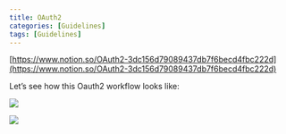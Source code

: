 ```yaml
---
title: OAuth2
categories: [Guidelines]
tags: [Guidelines]
---
```


[https://www.notion.so/OAuth2-3dc156d79089437db7f6becd4fbc222d](https://www.notion.so/OAuth2-3dc156d79089437db7f6becd4fbc222d)


Let’s see how this Oauth2 workflow looks like:


![](https://prod-files-secure.s3.us-west-2.amazonaws.com/9960fb2a-b75e-4bea-a8f9-b00925db1215/3bce41e0-99e8-4ebd-9701-e2bc9cbb79a2/Untitled.png?X-Amz-Algorithm=AWS4-HMAC-SHA256&X-Amz-Content-Sha256=UNSIGNED-PAYLOAD&X-Amz-Credential=ASIAZI2LB466SOCL45DX%2F20250628%2Fus-west-2%2Fs3%2Faws4_request&X-Amz-Date=20250628T202409Z&X-Amz-Expires=3600&X-Amz-Security-Token=IQoJb3JpZ2luX2VjEJv%2F%2F%2F%2F%2F%2F%2F%2F%2F%2FwEaCXVzLXdlc3QtMiJHMEUCIAV109fiOeTQvm2CgVyuzD8PUpflq7gG3v4rU9mWKwkoAiEAljxjwyr11KBm6BOThkQw%2B7dQEjXUowg6rsXEoKaIkxQqiAQIlP%2F%2F%2F%2F%2F%2F%2F%2F%2F%2FARAAGgw2Mzc0MjMxODM4MDUiDOXMjkfBtHfEeh7MKyrcA99Qyaa4aUQzg8F2RFRtUCjnFp%2Fd2lXF%2BygQAvPzUoQMTnd59JBmOrG%2B0g03gC63ZMjfFyvgOczIZI2uDDKawoVe8DjMX%2F0W2W3LqOJFeNnndlKYFmj9odfNksi5U0yQnqwH1fhvpefDaKLeFTfRjjADY19YGSEXC4QhBZbDVIRQqFYluoY%2Bp5s9EOXAehqXQqM21C1ilLypSupHV70pQ86nUDRSPOqV96%2F%2FPVi3Z0NITV20Upa5BXD9Vbw6%2Fv7SYdASVePxuVqMZdUetyH%2BhuEFuSmxk6Z5r9wtrnujq6wTu5YfwUfNrar8Eg%2FO9I1xezFdAkbK2PSSoqZqRqirpcajvVUyB9o%2BmXo4sp5HtbQN5zfuY6mIZL90OjejOzSap%2BFkMfaSa0OKLtkjQTnxCdFMWgr46H7XzEJC1NLB7BzhtsZYhl%2FESzZPmhnbrGk9gfhHKgrCcGdd7FiFTRuZvbWtDNXJU%2FOaQGUG1jJzyIzNLeMa1G1VA1kpBHzAEKsZuqjTbNqmlXrBI%2BXws0rZs88SmYNNjDqm2TZB0rdA8ufv0AA%2BbIYVm9pSMJBsKyTMfROtYSYcyvp%2Fcepc5thVZ6WEOEc4oZ04VHTy6%2Bfc8gTmid3azENhbt%2FMflCnMLD0gMMGOqUBlIwLqCd%2FMx2qlPyyuIITiE59yhnsBMnoyq3a0UA2kCxen2kTifeOxp6NEHK7BxKsli%2BEy0HfWmH6jS0R8CMlkSd5mEPWIcsRwBXY1scrmfhSSBKfyMXzJvQm%2BBVvCj%2FQgVwIvj4EKy6TrMuYSHvFyW63VI1VSZQJ4VaLPW7Tn9qri4N310qHm%2F6MzUvpYe0lBYkYIcziL%2FchE7Uwy69w7sujjdSD&X-Amz-Signature=9292f66031fb641146c98ef1444cd915862255ef663d0f2656ad553def184db6&X-Amz-SignedHeaders=host&x-amz-checksum-mode=ENABLED&x-id=GetObject)


![](https://prod-files-secure.s3.us-west-2.amazonaws.com/9960fb2a-b75e-4bea-a8f9-b00925db1215/27d32b66-de43-41de-80f7-7edb81d1190f/Untitled.png?X-Amz-Algorithm=AWS4-HMAC-SHA256&X-Amz-Content-Sha256=UNSIGNED-PAYLOAD&X-Amz-Credential=ASIAZI2LB466SOCL45DX%2F20250628%2Fus-west-2%2Fs3%2Faws4_request&X-Amz-Date=20250628T202409Z&X-Amz-Expires=3600&X-Amz-Security-Token=IQoJb3JpZ2luX2VjEJv%2F%2F%2F%2F%2F%2F%2F%2F%2F%2FwEaCXVzLXdlc3QtMiJHMEUCIAV109fiOeTQvm2CgVyuzD8PUpflq7gG3v4rU9mWKwkoAiEAljxjwyr11KBm6BOThkQw%2B7dQEjXUowg6rsXEoKaIkxQqiAQIlP%2F%2F%2F%2F%2F%2F%2F%2F%2F%2FARAAGgw2Mzc0MjMxODM4MDUiDOXMjkfBtHfEeh7MKyrcA99Qyaa4aUQzg8F2RFRtUCjnFp%2Fd2lXF%2BygQAvPzUoQMTnd59JBmOrG%2B0g03gC63ZMjfFyvgOczIZI2uDDKawoVe8DjMX%2F0W2W3LqOJFeNnndlKYFmj9odfNksi5U0yQnqwH1fhvpefDaKLeFTfRjjADY19YGSEXC4QhBZbDVIRQqFYluoY%2Bp5s9EOXAehqXQqM21C1ilLypSupHV70pQ86nUDRSPOqV96%2F%2FPVi3Z0NITV20Upa5BXD9Vbw6%2Fv7SYdASVePxuVqMZdUetyH%2BhuEFuSmxk6Z5r9wtrnujq6wTu5YfwUfNrar8Eg%2FO9I1xezFdAkbK2PSSoqZqRqirpcajvVUyB9o%2BmXo4sp5HtbQN5zfuY6mIZL90OjejOzSap%2BFkMfaSa0OKLtkjQTnxCdFMWgr46H7XzEJC1NLB7BzhtsZYhl%2FESzZPmhnbrGk9gfhHKgrCcGdd7FiFTRuZvbWtDNXJU%2FOaQGUG1jJzyIzNLeMa1G1VA1kpBHzAEKsZuqjTbNqmlXrBI%2BXws0rZs88SmYNNjDqm2TZB0rdA8ufv0AA%2BbIYVm9pSMJBsKyTMfROtYSYcyvp%2Fcepc5thVZ6WEOEc4oZ04VHTy6%2Bfc8gTmid3azENhbt%2FMflCnMLD0gMMGOqUBlIwLqCd%2FMx2qlPyyuIITiE59yhnsBMnoyq3a0UA2kCxen2kTifeOxp6NEHK7BxKsli%2BEy0HfWmH6jS0R8CMlkSd5mEPWIcsRwBXY1scrmfhSSBKfyMXzJvQm%2BBVvCj%2FQgVwIvj4EKy6TrMuYSHvFyW63VI1VSZQJ4VaLPW7Tn9qri4N310qHm%2F6MzUvpYe0lBYkYIcziL%2FchE7Uwy69w7sujjdSD&X-Amz-Signature=667f014a30a7a0bf6653d882252d87f1d862c19b27c0f04eecb3640b2e643d3b&X-Amz-SignedHeaders=host&x-amz-checksum-mode=ENABLED&x-id=GetObject)

